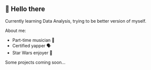 ## 👋 Hello there
Currently learning Data Analysis, trying to be better version of myself.

About me:
- Part-time musician 🎺
- Certified yapper 🗣
- Star Wars enjoyer 💫

Some projects coming soon...
